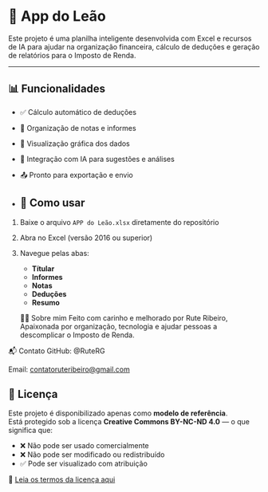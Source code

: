 # 🦁 App do Leão

Este projeto é uma planilha inteligente desenvolvida com Excel e recursos de IA para ajudar na organização financeira, cálculo de deduções e geração de relatórios para o Imposto de Renda.

---

## 📊 Funcionalidades

- ✅ Cálculo automático de deduções
- 📁 Organização de notas e informes
- 📸 Visualização gráfica dos dados
- 🤖 Integração com IA para sugestões e análises
- 📤 Pronto para exportação e envio

- ## 🚀 Como usar

1. Baixe o arquivo `APP do Leão.xlsx` diretamente do repositório
2. Abra no Excel (versão 2016 ou superior)
3. Navegue pelas abas:
   - **Títular**
   - **Informes**
   - **Notas**
   - **Deduções**
   - **Resumo**
  
   🙋‍♀️ Sobre mim
Feito com carinho e melhorado por Rute Ribeiro, Apaixonada por organização, tecnologia e ajudar pessoas a descomplicar o Imposto de Renda.

📬 Contato
GitHub: @RuteRG

Email: contatoruteribeiro@gmail.com

## 📄 Licença

Este projeto é disponibilizado apenas como **modelo de referência**.  
Está protegido sob a licença **Creative Commons BY-NC-ND 4.0** — o que significa que:

- ❌ Não pode ser usado comercialmente  
- ❌ Não pode ser modificado ou redistribuído  
- ✅ Pode ser visualizado com atribuição

🔗 [Leia os termos da licença aqui](https://creativecommons.org/licenses/by-nc-nd/4.0/)
